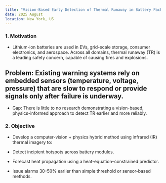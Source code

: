 ```yaml
---
title: "Vision-Based Early Detection of Thermal Runaway in Battery Packs Using Physics-Guided Deep Learning - [Work in Progress]"
date: 2025 August
location: New York, US
---
```


### 1. Motivation

- Lithium-ion batteries are used in EVs, grid-scale storage, consumer electronics, and aerospace. Across all domains, thermal runaway (TR) is a leading safety concern, capable of causing fires and explosions.

## Problem: Existing warning systems rely on embedded sensors (temperature, voltage, pressure) that are slow to respond or provide signals only after failure is underway.

- Gap: There is little to no research demonstrating a vision-based, physics-informed approach to detect TR earlier and more reliably.

### 2. Objective

- Develop a computer-vision + physics hybrid method using infrared (IR) thermal imagery to:

- Detect incipient hotspots across battery modules.

- Forecast heat propagation using a heat-equation–constrained predictor.

- Issue alarms 30–50% earlier than simple threshold or sensor-based methods.
